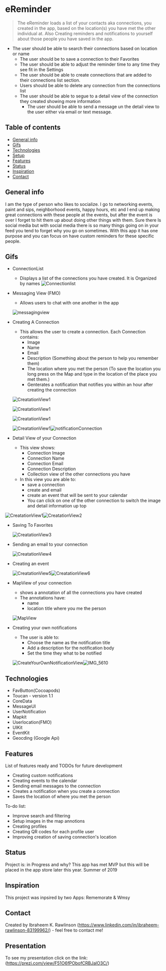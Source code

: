 # eReminder

> The  eReminder loads a list of your contacts aka connections, you created in the app,  based on the location(s) you have met the other individual at. Also Creating reminders and notifications to yourself about those people you have saved in the app.
- The user should be able to search their connections based on location or name 
    - The user should be to save a connection to their Favorites
    - The user should be able to adjust the reminder time to any time they see fit in the Settings 
    - The user should be able to create connections that are added to their connections list section.
    - Users should be able to delete any connection from the connections list 
    - The user should be able to segue to a detail view of the connection they created showing more information
       - The user should be able to send a message un the detail view to the user either via email or text message.

## Table of contents
* [General info](#general-info)
* [Gifs](#screenshots)
* [Technologies](#technologies)
* [Setup](#setup)
* [Features](#features)
* [Status](#status)
* [Inspiration](#inspiration)
* [Contact](#contact)

## General info
I am the type of person who likes to socialize. I go to networking events, paint and sips, neighborhood events, happy hours, etc and I end up making great connections with these people at the events, but after the event is over I forget to hit them up about doing other things with them. Sure there Is social media but with social media there is so many things going on in your feed you tend to forget why you go on sometimes. With this app it has one purpose and you can focus on have custom reminders for these specific people.

## Gifs
* ConnectionList 
    - Displays a list of the connections you have created. It is Organized by names
![Connectionlist](https://media.giphy.com/media/eePNcOFAgOzSpfxe5V/giphy.gif)
* Messaging View (FMO)
    - Allows users to chat with one another in the app 
    
    ![messagingview](https://user-images.githubusercontent.com/43886009/54216484-1cda7800-44c0-11e9-8a52-ad9621721a43.jpeg)
* Creating A Connection
    - This allows the user to create a connection. Each Connection contains:  
        - Image
        - Name 
        - Email
        - Description (Something about the person to help you remember them)
        - The location where you met the person (To save the location you long press on the Map and type in the location of the place you met them.)
        - Genterates a notification that notifies you within an hour after creating the connection

    ![CreatationView1](https://media.giphy.com/media/9A5fAni7pY7MrnEbox/giphy.gif)
    
    ![CreatationView1](https://media.giphy.com/media/MWu51c6bNKdxC5VOsl/giphy.gif)
    
    ![CreatationView1](https://media.giphy.com/media/6EcxyycU8h064clecb/giphy.gif)
    
    ![CreatationView1](https://media.giphy.com/media/p3qSxkhMoTdn0z8tJa/giphy.gif)![notificationConnection](https://user-images.githubusercontent.com/43886009/54218314-b8211c80-44c3-11e9-896f-597c3290b0e4.jpeg)
* Detail View of your Connection
    - This view shows:
        - Connection Image
        - Connection Name 
        - Connection Email
        - Connection Description 
        - Collection view of the other connections you have
    - In this view you are able to: 
        - save a connection 
        - create and email 
        - create an event that will be sent to your calendar
        - You can click on one of the other connection to switch the image and detail information up top

![CreatationView1](https://media.giphy.com/media/KWwQthUpXXnVaRiZcp/giphy.gif)![CreatationView2](https://media.giphy.com/media/3XHacOqjTEmZVzUBtu/giphy.gif)

  - Saving To Favorites
  
       ![CreatationView3](https://media.giphy.com/media/lo58hPNvu8L88p34Cu/giphy.gif)
        
  - Sending an email to your connection
  
       ![CreatationView4](https://media.giphy.com/media/26ot6lkkQWz1apfZim/giphy.gif)
       
  - Creating an event
  
       ![CreatationView5](https://media.giphy.com/media/x0dr6PtjboKYNesOG0/giphy.gif)![CreatationView6](https://media.giphy.com/media/1qebRmKyXx7AN3DUEg/giphy.gif)
* MapView of your connection
    - shows a annotation of all the connections you have created 
    - The annotations have: 
        - name 
        - location title where you me the person 

    ![MapView](https://media.giphy.com/media/mkwIf6MpYZOedLBe5M/giphy.gif)
    
* Creating your own notifications
    - The user is able to:
       - Choose the name as the notification title 
       - Add a description for the notification body 
       - Set the time they what to be notified 

    ![CreateYourOwnNotificationView](https://media.giphy.com/media/fwW6QjFmEpUopRZjVd/giphy.gif)![IMG_5610](https://user-images.githubusercontent.com/43886009/54222121-24ebe500-44cb-11e9-800c-8b8432563075.jpeg)
    
    
## Technologies
* FavButton(Cocoapods)
* Toucan - version 1.1
* CoreData
* MessageUI
* UserNotification
* Mapkit
* Userlocation(FMO)
* UIKit 
* EventKit
* Geocding (Google Api)

## Features
List of features ready and TODOs for future development
* Creating custom notifications
* Creating events to the calendar 
* Sending email messages to the connection
* Creates a notification when you create a connection 
* Saves the location of where you met the person

To-do list:
* Improve search and filtering 
* Setup images in the map annotions
* Creating profiles
* Creating QR codes for each profile user 
* Improving creation of saving connection's location

## Status
Project is: in Progress and why? This app has met MVP but this will be placed in the app store later this year. Summer of 2019

## Inspiration
This project was inpsired by two Apps: Rememorate & Wmsy

## Contact
Created by Ibraheem K. Rawlinson (https://www.linkedin.com/in/ibraheem-rawlinson-83199962/) - feel free to contact me!

## Presentation
To see my presentation click on the link: (https://prezi.com/view/F51O6fPObofCRBJalO3C/)

